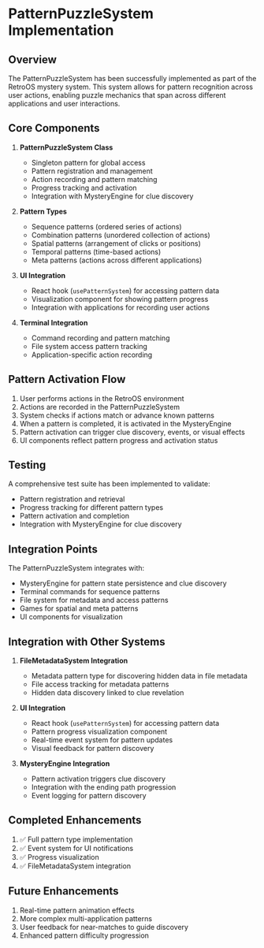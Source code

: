 # PatternPuzzleSystem Implementation

## Overview

The PatternPuzzleSystem has been successfully implemented as part of the RetroOS mystery system. This system allows for pattern recognition across user actions, enabling puzzle mechanics that span across different applications and user interactions.

## Core Components

1. **PatternPuzzleSystem Class**
   - Singleton pattern for global access
   - Pattern registration and management
   - Action recording and pattern matching
   - Progress tracking and activation
   - Integration with MysteryEngine for clue discovery

2. **Pattern Types**
   - Sequence patterns (ordered series of actions)
   - Combination patterns (unordered collection of actions)
   - Spatial patterns (arrangement of clicks or positions)
   - Temporal patterns (time-based actions)
   - Meta patterns (actions across different applications)

3. **UI Integration**
   - React hook (`usePatternSystem`) for accessing pattern data
   - Visualization component for showing pattern progress
   - Integration with applications for recording user actions

4. **Terminal Integration**
   - Command recording and pattern matching
   - File system access pattern tracking
   - Application-specific action recording

## Pattern Activation Flow

1. User performs actions in the RetroOS environment
2. Actions are recorded in the PatternPuzzleSystem
3. System checks if actions match or advance known patterns
4. When a pattern is completed, it is activated in the MysteryEngine
5. Pattern activation can trigger clue discovery, events, or visual effects
6. UI components reflect pattern progress and activation status

## Testing

A comprehensive test suite has been implemented to validate:
- Pattern registration and retrieval
- Progress tracking for different pattern types
- Pattern activation and completion
- Integration with MysteryEngine for clue discovery

## Integration Points

The PatternPuzzleSystem integrates with:
- MysteryEngine for pattern state persistence and clue discovery
- Terminal commands for sequence patterns
- File system for metadata and access patterns
- Games for spatial and meta patterns
- UI components for visualization

## Integration with Other Systems

1. **FileMetadataSystem Integration**
   - Metadata pattern type for discovering hidden data in file metadata
   - File access tracking for metadata patterns
   - Hidden data discovery linked to clue revelation

2. **UI Integration**
   - React hook (`usePatternSystem`) for accessing pattern data
   - Pattern progress visualization component
   - Real-time event system for pattern updates
   - Visual feedback for pattern discovery

3. **MysteryEngine Integration**
   - Pattern activation triggers clue discovery
   - Integration with the ending path progression
   - Event logging for pattern discovery

## Completed Enhancements

1. ✅ Full pattern type implementation
2. ✅ Event system for UI notifications
3. ✅ Progress visualization
4. ✅ FileMetadataSystem integration

## Future Enhancements

1. Real-time pattern animation effects
2. More complex multi-application patterns
3. User feedback for near-matches to guide discovery
4. Enhanced pattern difficulty progression
